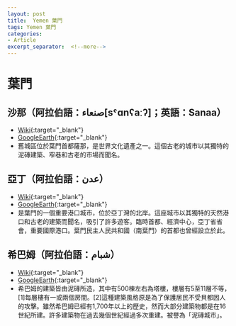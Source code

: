 ```yaml
---
layout: post
title:  Yemen 葉門
tags: Yemen 葉門 
categories:
- Article
excerpt_separator:  <!--more-->
---
```

# 葉門
## 沙那（阿拉伯語：صنعاء[sˤɑnʕaːʔ]；英語：Sanaa）
- [Wiki](https://zh.wikipedia.org/zh-tw/%E8%90%A8%E9%82%A3 "Wiki"){:target="_blank"} 
- [GoogleEarth](https://earth.google.com/web/search/Sana%c3%a3,+%e8%91%89%e9%96%80/@15.36937905,44.20726661,2251.04694936a,25937.25116737d,35y,-0h,0t,0r/ "GoogleEarth"){:target="_blank"} 
- 舊城區位於葉門首都薩那，是世界文化遺產之一。這個古老的城市以其獨特的泥磚建築、窄巷和古老的市場而聞名。

## 亞丁（阿拉伯語：عدن）
- [Wiki](https://zh.wikipedia.org/zh-tw/%E4%BA%9E%E4%B8%81 "Wiki"){:target="_blank"} 
- [GoogleEarth](https://earth.google.com/web/search/%e4%ba%9e%e4%b8%81%e7%81%a3/@12.79693691,45.0283295,-0.44026048a,18533.65545026d,34.99999467y,0h,0t,0r/ "GoogleEarth"){:target="_blank"} 
- 是葉門的一個重要港口城市，位於亞丁灣的北岸。這座城市以其獨特的天然港口和古老的建築而聞名，吸引了許多遊客。臨時首都、經濟中心，亞丁省省會，重要國際港口。葉門民主人民共和國（南葉門）的首都也曾經設立於此。

## 希巴姆（阿拉伯語：شبام）
- [Wiki](https://zh.wikipedia.org/zh-tw/%E5%B8%8C%E5%B7%B4%E5%A7%86 "Wiki"){:target="_blank"} 
- [GoogleEarth](https://earth.google.com/web/search/Old+Walled+City+of+Shibam/@15.92103627,48.63737275,661.09598438a,2002.63265956d,35y,0h,0t,0r/ "GoogleEarth"){:target="_blank"} 
- 希巴姆的建築皆由泥磚所造，其中有500棟左右為塔樓，樓層有5至11層不等，[1]每層樓有一或兩個房間。[2]這種建築風格原是為了保護居民不受貝都因人的攻擊。雖然希巴姆已經有1,700年以上的歷史，然而大部分建築物都是在16世紀所建。許多建築物在過去幾個世紀經過多次重建。被譽為「泥磚城市」。



